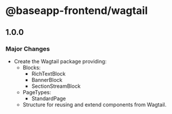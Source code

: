 # @baseapp-frontend/wagtail

## 1.0.0

### Major Changes

- Create the Wagtail package providing:
  - Blocks:
    - RichTextBlock
    - BannerBlock
    - SectionStreamBlock
  - PageTypes:
    - StandardPage
  - Structure for reusing and extend components from Wagtail.
